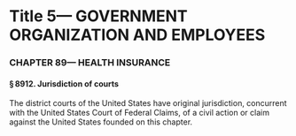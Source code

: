 
# Title 5— GOVERNMENT ORGANIZATION AND EMPLOYEES
### CHAPTER 89— HEALTH INSURANCE
#### § 8912. Jurisdiction of courts

The district courts of the United States have original jurisdiction, concurrent with the United States Court of Federal Claims, of a civil action or claim against the United States founded on this chapter.
